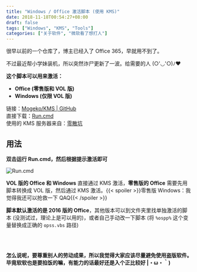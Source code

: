 ```yaml
---
title: "Windows / Office 激活脚本 (使用 KMS)"
date: 2018-11-18T00:54:27+08:00
draft: false
tags: ["Windows", "KMS", "Tools"]
categories: ["关于软件", "微软看了想打人"]
---
```


很早以前的一个仓库了，博主已经入了 Office 365，早就用不到了。

不过最近帮小学妹装机，所以突然诈尸更新了一波。给需要的人 (○'◡'○)ﾉ♥
<br>

**这个脚本可以用来激活：**

- **Office (零售版和 VOL 版)**
- **Windows (仅限 VOL 版)**

<!-- more -->

链接：[Mogeko/KMS | GitHub](https://github.com/Mogeko/KMS)  
直接下载：[Run.cmd](https://github.com/Mogeko/KMS/releases/download/V3.0.0/Run.cmd)  
使用的 KMS 服务器来自：[零散坑](https://03k.org)

## 用法

**双击运行 Run.cmd，然后根据提示激活即可**

![Run.cmd](https://mogeko.github.io/blog-images/r/026/run.png)

**VOL 版的 Office 和 Windows** 直接通过 KMS 激活，**零售版的 Office** 需要先用脚本转换成 VOL 版，然后通过 KMS 激活。{{< spoiler >}}零售版 Windows：我觉得我还可以抢救一下 QAQ{{< /spoiler >}}

**脚本默认激活的是 2016 版的 Office**，其他版本可以到文件夹里找单独激活的脚本 (没测试过，理论上是可以用的)，或者自己手动改一下脚本 (将 `%ospp%` 这个变量替换成正确的 `opss.vbs` 路径)

<br>
<br>

**怎么说呢，要尊重别人的劳动成果，所以我觉得大家应该尽量避免使用盗版软件。**  
**毕竟软软也是要掐饭的嘛，有能力的话最好还是入个正比较好 |・ω・｀)**
